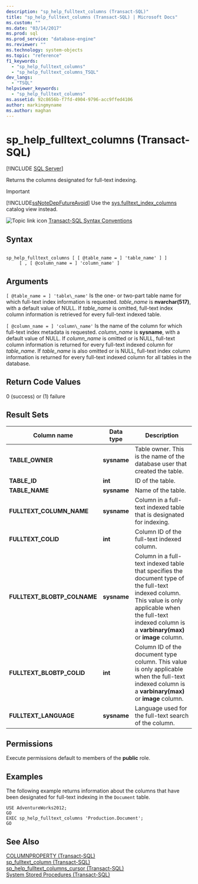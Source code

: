 ```yaml
---
description: "sp_help_fulltext_columns (Transact-SQL)"
title: "sp_help_fulltext_columns (Transact-SQL) | Microsoft Docs"
ms.custom: ""
ms.date: "03/14/2017"
ms.prod: sql
ms.prod_service: "database-engine"
ms.reviewer: ""
ms.technology: system-objects
ms.topic: "reference"
f1_keywords: 
  - "sp_help_fulltext_columns"
  - "sp_help_fulltext_columns_TSQL"
dev_langs: 
  - "TSQL"
helpviewer_keywords: 
  - "sp_help_fulltext_columns"
ms.assetid: 92c8656b-f7fd-4904-9796-acc9ffed4106
author: markingmyname
ms.author: maghan
---
```

# sp_help_fulltext_columns (Transact-SQL)
[!INCLUDE [SQL Server](../../includes/applies-to-version/sqlserver.md)]

  Returns the columns designated for full-text indexing.  
  
> [!IMPORTANT]  
>  [!INCLUDE[ssNoteDepFutureAvoid](../../includes/ssnotedepfutureavoid-md.md)] Use the [sys.fulltext_index_columns](../../relational-databases/system-catalog-views/sys-fulltext-index-columns-transact-sql.md) catalog view instead.  
  
 ![Topic link icon](../../database-engine/configure-windows/media/topic-link.gif "Topic link icon") [Transact-SQL Syntax Conventions](../../t-sql/language-elements/transact-sql-syntax-conventions-transact-sql.md)  
  
## Syntax  
  
```  
  
sp_help_fulltext_columns [ [ @table_name = ] 'table_name' ] ]   
     [ , [ @column_name = ] 'column_name' ]  
```  
  
## Arguments  
`[ @table_name = ] 'table\_name'`
 Is the one- or two-part table name for which full-text index information is requested. *table_name* is **nvarchar(517)**, with a default value of NULL. If *table_name* is omitted, full-text index column information is retrieved for every full-text indexed table.  
  
`[ @column_name = ] 'column\_name'`
 Is the name of the column for which full-text index metadata is requested. *column_name* is **sysname**, with a default value of NULL. If *column_name* is omitted or is NULL, full-text column information is returned for every full-text indexed column for *table_name*. If *table_name* is also omitted or is NULL, full-text index column information is returned for every full-text indexed column for all tables in the database.  
  
## Return Code Values  
 0 (success) or (1) failure  
  
## Result Sets  
  
|Column name|Data type|Description|  
|-----------------|---------------|-----------------|  
|**TABLE_OWNER**|**sysname**|Table owner. This is the name of the database user that created the table.|  
|**TABLE_ID**|**int**|ID of the table.|  
|**TABLE_NAME**|**sysname**|Name of the table.|  
|**FULLTEXT_COLUMN_NAME**|**sysname**|Column in a full-text indexed table that is designated for indexing.|  
|**FULLTEXT_COLID**|**int**|Column ID of the full-text indexed column.|  
|**FULLTEXT_BLOBTP_COLNAME**|**sysname**|Column in a full-text indexed table that specifies the document type of the full-text indexed column. This value is only applicable when the full-text indexed column is a **varbinary(max)** or **image** column.|  
|**FULLTEXT_BLOBTP_COLID**|**int**|Column ID of the document type column. This value is only applicable when the full-text indexed column is a **varbinary(max)** or **image** column.|  
|**FULLTEXT_LANGUAGE**|**sysname**|Language used for the full-text search of the column.|  
  
## Permissions  
 Execute permissions default to members of the **public** role.  
  
## Examples  
 The following example returns information about the columns that have been designated for full-text indexing in the `Document` table.  
  
```  
USE AdventureWorks2012;  
GO  
EXEC sp_help_fulltext_columns 'Production.Document';  
GO  
```  
  
## See Also  
 [COLUMNPROPERTY &#40;Transact-SQL&#41;](../../t-sql/functions/columnproperty-transact-sql.md)   
 [sp_fulltext_column &#40;Transact-SQL&#41;](../../relational-databases/system-stored-procedures/sp-fulltext-column-transact-sql.md)   
 [sp_help_fulltext_columns_cursor &#40;Transact-SQL&#41;](../../relational-databases/system-stored-procedures/sp-help-fulltext-columns-cursor-transact-sql.md)   
 [System Stored Procedures &#40;Transact-SQL&#41;](../../relational-databases/system-stored-procedures/system-stored-procedures-transact-sql.md)  
  
  
